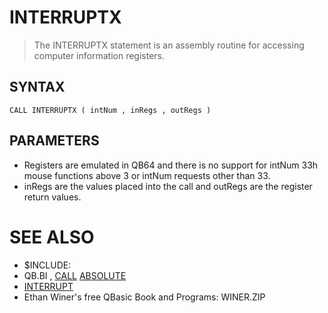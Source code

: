 # INTERRUPTX
> The INTERRUPTX statement is an assembly routine for accessing computer information registers.

## SYNTAX
`CALL INTERRUPTX ( intNum , inRegs , outRegs )`

## PARAMETERS
* Registers are emulated in QB64 and there is no support for intNum 33h mouse functions above 3 or intNum requests other than 33.
* inRegs are the values placed into the call and outRegs are the register return values.


# SEE ALSO
* $INCLUDE:
* QB.BI , [CALL](CALL.md) [ABSOLUTE](ABSOLUTE.md)
* [INTERRUPT](INTERRUPT.md)
* Ethan Winer's free QBasic Book and Programs: WINER.ZIP

